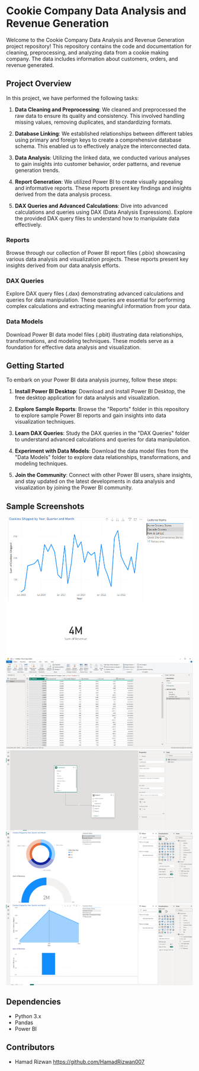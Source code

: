# Cookie Company Data Analysis and Revenue Generation

Welcome to the Cookie Company Data Analysis and Revenue Generation project repository! This repository contains the code and documentation for cleaning, preprocessing, and analyzing data from a cookie making company. The data includes information about customers, orders, and revenue generated.

## Project Overview

In this project, we have performed the following tasks:

1. **Data Cleaning and Preprocessing**: We cleaned and preprocessed the raw data to ensure its quality and consistency. This involved handling missing values, removing duplicates, and standardizing formats.

2. **Database Linking**: We established relationships between different tables using primary and foreign keys to create a comprehensive database schema. This enabled us to effectively analyze the interconnected data.

3. **Data Analysis**: Utilizing the linked data, we conducted various analyses to gain insights into customer behavior, order patterns, and revenue generation trends.

4. **Report Generation**: We utilized Power BI to create visually appealing and informative reports. These reports present key findings and insights derived from the data analysis process.

5. **DAX Queries and Advanced Calculations**: Dive into advanced calculations and queries using DAX (Data Analysis Expressions). Explore the provided DAX query files to understand how to manipulate data effectively.

### Reports

Browse through our collection of Power BI report files (.pbix) showcasing various data analysis and visualization projects. These reports present key insights derived from our data analysis efforts.

### DAX Queries

Explore DAX query files (.dax) demonstrating advanced calculations and queries for data manipulation. These queries are essential for performing complex calculations and extracting meaningful information from your data.

### Data Models

Download Power BI data model files (.pbit) illustrating data relationships, transformations, and modeling techniques. These models serve as a foundation for effective data analysis and visualization.

## Getting Started

To embark on your Power BI data analysis journey, follow these steps:

1. **Install Power BI Desktop**: Download and install Power BI Desktop, the free desktop application for data analysis and visualization.

2. **Explore Sample Reports**: Browse the "Reports" folder in this repository to explore sample Power BI reports and gain insights into data visualization techniques.

3. **Learn DAX Queries**: Study the DAX queries in the "DAX Queries" folder to understand advanced calculations and queries for data manipulation.

4. **Experiment with Data Models**: Download the data model files from the "Data Models" folder to explore data relationships, transformations, and modeling techniques.

5. **Join the Community**: Connect with other Power BI users, share insights, and stay updated on the latest developments in data analysis and visualization by joining the Power BI community.

## Sample Screenshots

![Screenshot 1](screenshots/1.png)
![Screenshot 2](screenshots/2.png)
![Screenshot 3](screenshots/3.png)
![Screenshot 4](screenshots/4.png)
![Screenshot 5](screenshots/5.png)

## Dependencies

- Python 3.x
- Pandas
- Power BI

## Contributors

- Hamad Rizwan https://github.com/HamadRizwan007




